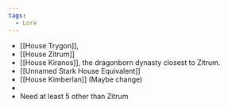 ```yaml
---
tags:
  - Lore
---
```

- [[House Trygon]],
- [[House Zitrum]]
- [[House Kiranos]], the dragonborn dynasty closest to Zitrum.
- [[Unnamed Stark House Equivalent]]
- [[House Kimberlan]] (Maybe change)
- 
- Need at least 5 other than Zitrum